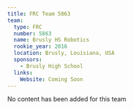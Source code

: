 ```yaml
---
title: FRC Team 5863
team:
  type: FRC
  number: 5863
  name: Brusly HS Robotics
  rookie_year: 2016
  location: Brusly, Louisiana, USA
  sponsors:
    - Brusly High School
  links:
    Website: Coming Soon
---
```

No content has been added for this team
